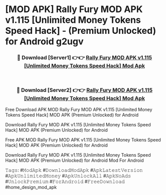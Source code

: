 # [MOD APK] Rally Fury MOD APK v1.115 [Unlimited Money Tokens Speed Hack]  - (Premium Unlocked) for Android g2ugv



<div align="center">
<h3>🔴 Download [Server1] 👉👉 <a href="https://momento.my/?title=Rally_Fury_MOD_APK_v1.115_[Unlimited_Money_Tokens_Speed_Hack]_">Rally Fury MOD APK v1.115 [Unlimited Money Tokens Speed Hack]  Mod Apk</a></h3><br>

<h3>🔴 Download [Server2] 👉👉 <a href="https://momento.my/?title=Rally_Fury_MOD_APK_v1.115_[Unlimited_Money_Tokens_Speed_Hack]_">Rally Fury MOD APK v1.115 [Unlimited Money Tokens Speed Hack]  Mod Apk</a></h3>
</div>



Free Download APK MOD Rally Fury MOD APK v1.115 [Unlimited Money Tokens Speed Hack]  MOD APK (Premium Unlocked) for Android

Download Rally Fury MOD APK v1.115 [Unlimited Money Tokens Speed Hack]  MOD APK (Premium Unlocked) for Android

Free APK MOD Rally Fury MOD APK v1.115 [Unlimited Money Tokens Speed Hack]  MOD APK (Premium Unlocked) for Android

Download Rally Fury MOD APK v1.115 [Unlimited Money Tokens Speed Hack]  MOD APK (Premium Unlocked) for Android Mod For Android

𝚃𝚊𝚐𝚜: #𝙼𝚘𝚍𝙰𝚙𝚔 #𝙳𝚘𝚠𝚗𝚕𝚘𝚊𝚍𝙼𝚘𝚍𝙰𝚙𝚔 #𝙰𝚙𝚔𝙻𝚊𝚝𝚎𝚜𝚝𝚅𝚎𝚛𝚜𝚒𝚘𝚗 #𝙰𝚙𝚔𝚄𝚗𝚕𝚒𝚖𝚒𝚝𝚎𝚍𝙼𝚘𝚗𝚎𝚢 #𝙰𝚙𝚔𝚄𝚗𝚕𝚘𝚌𝚔𝙰𝚕𝚕 #𝙰𝚙𝚔𝙽𝚘𝙰𝚍𝚜 #𝚄𝚗𝚕𝚘𝚌𝚔𝙿𝚛𝚎𝚖𝚒𝚞𝚖 #𝙵𝚘𝚛𝙰𝚗𝚍𝚛𝚘𝚒𝚍 #𝙵𝚛𝚎𝚎𝙳𝚘𝚠𝚗𝚕𝚘𝚊𝚍 #home_design_mod_apk
